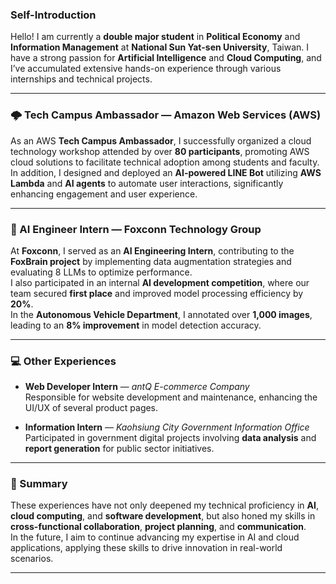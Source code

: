 

### Self-Introduction

Hello! I am currently a **double major student** in **Political Economy** and **Information Management** at **National Sun Yat-sen University**, Taiwan. I have a strong passion for **Artificial Intelligence** and **Cloud Computing**, and I’ve accumulated extensive hands-on experience through various internships and technical projects.

---

### 🌩️ Tech Campus Ambassador — Amazon Web Services (AWS)

As an AWS **Tech Campus Ambassador**, I successfully organized a cloud technology workshop attended by over **80 participants**, promoting AWS cloud solutions to facilitate technical adoption among students and faculty.  
In addition, I designed and deployed an **AI-powered LINE Bot** utilizing **AWS Lambda** and **AI agents** to automate user interactions, significantly enhancing engagement and user experience.

---

### 🤖 AI Engineer Intern — Foxconn Technology Group

At **Foxconn**, I served as an **AI Engineering Intern**, contributing to the **FoxBrain project** by implementing data augmentation strategies and evaluating 8 LLMs to optimize performance.  
I also participated in an internal **AI development competition**, where our team secured **first place** and improved model processing efficiency by **20%**.  
In the **Autonomous Vehicle Department**, I annotated over **1,000 images**, leading to an **8% improvement** in model detection accuracy.

---

### 💻 Other Experiences

- **Web Developer Intern** — *antQ E-commerce Company*  
  Responsible for website development and maintenance, enhancing the UI/UX of several product pages.

- **Information Intern** — *Kaohsiung City Government Information Office*  
  Participated in government digital projects involving **data analysis** and **report generation** for public sector initiatives.

---

### 🧩 Summary

These experiences have not only deepened my technical proficiency in **AI**, **cloud computing**, and **software development**, but also honed my skills in **cross-functional collaboration**, **project planning**, and **communication**.  
In the future, I aim to continue advancing my expertise in AI and cloud applications, applying these skills to drive innovation in real-world scenarios.

---
